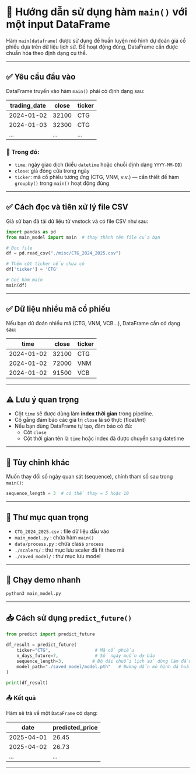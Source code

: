 # 📘 Hướng dẫn sử dụng hàm `main()` với một input DataFrame

Hàm `main(dataframe)` được sử dụng để huấn luyện mô hình dự đoán giá cổ phiếu dựa trên dữ liệu lịch sử. Để hoạt động đúng, DataFrame cần được chuẩn hóa theo định dạng cụ thể.

---

## ✅ Yêu cầu đầu vào

DataFrame truyền vào hàm `main()` phải có định dạng sau:

| trading_date | close | ticker |
|--------------|-------|--------|
| 2024-01-02   | 32100 | CTG    |
| 2024-01-03   | 32300 | CTG    |
| ...          | ...   | ...    |

### 📌 Trong đó:
- `time`: ngày giao dịch (kiểu `datetime` hoặc chuỗi định dạng `YYYY-MM-DD`)
- `close`: giá đóng cửa trong ngày
- `ticker`: mã cổ phiếu tương ứng (CTG, VNM, v.v.) — cần thiết để hàm `groupby()` trong `main()` hoạt động đúng

---

## ✅ Cách đọc và tiên xử lý file CSV

Giả sử bạn đã tải dữ liệu từ vnstock và có file CSV như sau:

```python
import pandas as pd
from main_model import main  # thay thành tên file của bạn

# Đọc file
df = pd.read_csv("./misc/CTG_2024_2025.csv")

# Thêm cột ticker nếu chưa có
df['ticker'] = 'CTG'

# Gọi hàm main
main(df)
```

---

## ✅ Dữ liệu nhiều mã cổ phiếu

Nếu bạn dử đoán nhiều mã (CTG, VNM, VCB...), DataFrame cần có dạng sau:

| time         | close | ticker |
|--------------|-------|--------|
| 2024-01-02   | 32100 | CTG    |
| 2024-01-02   | 72000 | VNM    |
| 2024-01-02   | 91500 | VCB    |

---

## ⚠️ Lưu ý quan trọng

- Cột `time` sẽ được dùng làm **index thời gian** trong pipeline.
- Cố gắng đảm bảo các giá trị `close` là số thực (float/int)
- Nếu bạn dùng DataFrame tự tạo, đảm bảo có đủ:
  - Cột `close`
  - Cột thời gian tên là `time` hoặc index đã được chuyển sang datetime

---

## 🔧 Tùy chỉnh khác

Muốn thay đổi số ngày quan sát (sequence), chỉnh tham số sau trong `main()`:

```python
sequence_length = 3  # có thể thay = 5 hoặc 10
```

---

## 📁 Thư mục quan trọng

- `CTG_2024_2025.csv` : file dữ liệu dầu vào
- `main_model.py` : chứa hàm `main()`
- `data/process.py` : chứa class `process`
- `./scalers/` : thư mục lưu scaler đã fit theo mã
- `./saved_model/` : thư mục lưu model

---

## 🧪 Chạy demo nhanh

```bash
python3 main_model.py
```
---

## 📥 Cách sử dụng `predict_future()`

```python
from predict import predict_future

df_result = predict_future(
    ticker="CTG",                 # Mã cổ phiếu
    n_days_future=7,              # Số ngày muốn dự báo
    sequence_length=3,           # Độ dài chuỗi lịch sử dùng làm đầu vào
    model_path="./saved_model/model.pth"   # Đường dẫn mô hình đã huấn luyện
)

print(df_result)
```

### 📤 Kết quả

Hàm sẽ trả về một `DataFrame` có dạng:

| date       | predicted_price |
|------------|-----------------|
| 2025-04-01 | 26.45           |
| 2025-04-02 | 26.73           |
| ...        | ...             |

---